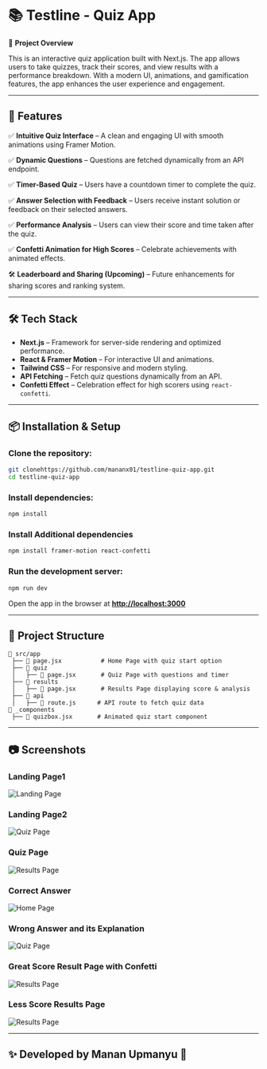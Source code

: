 # 📚 Testline - Quiz App

🚀 **Project Overview**

This is an interactive quiz application built with Next.js. The app allows users to take quizzes, track their scores, and view results with a performance breakdown. With a modern UI, animations, and gamification features, the app enhances the user experience and engagement.

---

## 🎯 Features

✅ **Intuitive Quiz Interface** – A clean and engaging UI with smooth animations using Framer Motion.

✅ **Dynamic Questions** – Questions are fetched dynamically from an API endpoint.

✅ **Timer-Based Quiz** – Users have a countdown timer to complete the quiz.

✅ **Answer Selection with Feedback** – Users receive instant solution or feedback on their selected answers.

✅ **Performance Analysis** – Users can view their score and time taken after the quiz.

✅ **Confetti Animation for High Scores** – Celebrate achievements with animated effects.

🛠️ **Leaderboard and Sharing (Upcoming)** – Future enhancements for sharing scores and ranking system.

---

## 🛠️ Tech Stack

- **Next.js** – Framework for server-side rendering and optimized performance.
- **React & Framer Motion** – For interactive UI and animations.
- **Tailwind CSS** – For responsive and modern styling.
- **API Fetching** – Fetch quiz questions dynamically from an API.
- **Confetti Effect** – Celebration effect for high scorers using `react-confetti`.

---

## 📦 Installation & Setup

### Clone the repository:

```bash
git clonehttps://github.com/mananx01/testline-quiz-app.git
cd testline-quiz-app
```

### Install dependencies:

```bash
npm install
```
### Install Additional dependencies
```bash 
npm install framer-motion react-confetti
```

### Run the development server:

```bash
npm run dev
```

Open the app in the browser at **[http://localhost:3000](http://localhost:3000)**

---

## 📌 Project Structure

```
📂 src/app
 ├── 📄 page.jsx           # Home Page with quiz start option
 ├── 📂 quiz
 │   ├── 📄 page.jsx       # Quiz Page with questions and timer
 ├── 📂 results
 │   ├── 📄 page.jsx       # Results Page displaying score & analysis
 ├── 📂 api
 │   ├── 📄 route.js      # API route to fetch quiz data
📂 _components
 ├── 📄 quizbox.jsx       # Animated quiz start component
```

--- 

## 📷 Screenshots

### Landing Page1
![Landing Page](public/screenShots/1.png)

### Landing Page2
![Quiz Page](public/screenShots/2.png)

### Quiz Page
![Results Page](public/screenShots/3.png)

### Correct Answer 
![Home Page](public/screenShots/4.png)

### Wrong Answer and its Explanation
![Quiz Page](public/screenShots/5.png)

### Great Score Result Page with Confetti 
![Results Page](public/screenShots/6.png)

### Less Score Results Page
![Results Page](public/screenShots/7.png)

---


## ✨ Developed by **Manan Upmanyu** 🚀